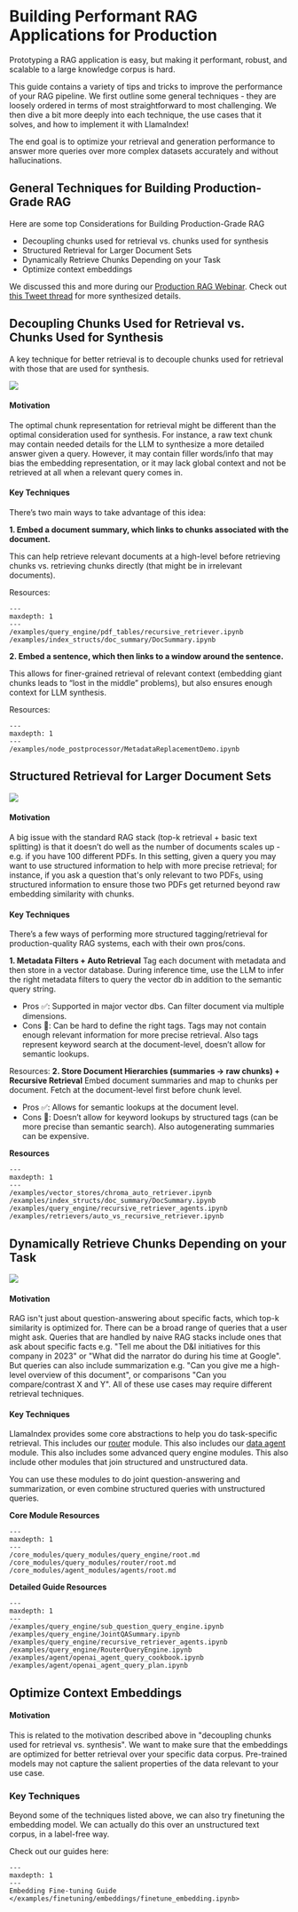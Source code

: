 # Building Performant RAG Applications for Production

Prototyping a RAG application is easy, but making it performant, robust, and scalable to a large knowledge corpus is hard.

This guide contains a variety of tips and tricks to improve the performance of your RAG pipeline. We first outline
some general techniques - they are loosely ordered in terms of most straightforward to most challenging.
We then dive a bit more deeply into each technique, the use cases that it solves,
and how to implement it with LlamaIndex!

The end goal is to optimize your retrieval and generation performance to answer more
queries over more complex datasets accurately and without hallucinations.

## General Techniques for Building Production-Grade RAG

Here are some top Considerations for Building Production-Grade RAG

- Decoupling chunks used for retrieval vs. chunks used for synthesis
- Structured Retrieval for Larger Document Sets
- Dynamically Retrieve Chunks Depending on your Task
- Optimize context embeddings

We discussed this and more during our [Production RAG Webinar](https://www.youtube.com/watch?v=Zj5RCweUHIk).
Check out [this Tweet thread](https://twitter.com/jerryjliu0/status/1692931028963221929?s=20) for more synthesized details.


## Decoupling Chunks Used for Retrieval vs. Chunks Used for Synthesis

A key technique for better retrieval is to decouple chunks used for retrieval with those that are used for synthesis.

![](/_static/production_rag/decouple_chunks.png)

#### Motivation
The optimal chunk representation for retrieval might be different than the optimal consideration used for synthesis.
For instance, a raw text chunk may contain needed details for the LLM to synthesize a more detailed answer given a query. However, it
may contain filler words/info that may bias the embedding representation, or it may lack global context and not be retrieved at all
when a relevant query comes in.

#### Key Techniques
There’s two main ways to take advantage of this idea:

**1. Embed a document summary, which links to chunks associated with the document.**

This can help retrieve relevant documents at a high-level before retrieving chunks vs. retrieving chunks directly (that might be in irrelevant documents).

Resources:
```{toctree}
---
maxdepth: 1
---
/examples/query_engine/pdf_tables/recursive_retriever.ipynb
/examples/index_structs/doc_summary/DocSummary.ipynb
```

**2. Embed a sentence, which then links to a window around the sentence.**

This allows for finer-grained retrieval of relevant context (embedding giant chunks leads to “lost in the middle” problems), but also ensures enough context for LLM synthesis.

Resources:
```{toctree}
---
maxdepth: 1
---
/examples/node_postprocessor/MetadataReplacementDemo.ipynb

```


## Structured Retrieval for Larger Document Sets

![](/_static/production_rag/structured_retrieval.png)

#### Motivation
A big issue with the standard RAG stack (top-k retrieval + basic text splitting) is that it doesn’t do well as the number of documents scales up - e.g. if you have 100 different PDFs.
In this setting, given a query you may want to use structured information to help with more precise retrieval; for instance, if you ask a question that's only relevant to two PDFs,
using structured information to ensure those two PDFs get returned beyond raw embedding similarity with chunks.

#### Key Techniques
There’s a few ways of performing more structured tagging/retrieval for production-quality RAG systems, each with their own pros/cons.

**1. Metadata Filters + Auto Retrieval**
Tag each document with metadata and then store in a vector database. During inference time, use the LLM to infer the right metadata filters to query the vector db in addition to the semantic query string.

- Pros ✅: Supported in major vector dbs. Can filter document via multiple dimensions.
- Cons 🚫: Can be hard to define the right tags. Tags may not contain enough relevant information for more precise retrieval. Also tags represent keyword search at the document-level, doesn’t allow for semantic lookups.

Resources:
**2. Store Document Hierarchies (summaries -> raw chunks) + Recursive Retrieval**
Embed document summaries and map to chunks per document. Fetch at the document-level first before chunk level.

- Pros ✅: Allows for semantic lookups at the document level.
- Cons 🚫: Doesn’t allow for keyword lookups by structured tags (can be more precise than semantic search). Also autogenerating summaries can be expensive.

**Resources**

```{toctree}
---
maxdepth: 1
---
/examples/vector_stores/chroma_auto_retriever.ipynb
/examples/index_structs/doc_summary/DocSummary.ipynb
/examples/query_engine/recursive_retriever_agents.ipynb
/examples/retrievers/auto_vs_recursive_retriever.ipynb
```

## Dynamically Retrieve Chunks Depending on your Task

![](/_static/production_rag/joint_qa_summary.png)

#### Motivation
RAG isn't just about question-answering about specific facts, which top-k similarity is optimized for. There can be a broad range of queries that a user might ask. Queries that are handled by naive RAG stacks include ones that ask about specific facts e.g. "Tell me about the D&I initiatives for this company in 2023" or "What did the narrator do during his time at Google". But queries can also include summarization e.g. "Can you give me a high-level overview of this document", or comparisons "Can you compare/contrast X and Y". All of these use cases may require different retrieval techniques.

#### Key Techniques

LlamaIndex provides some core abstractions to help you do task-specific retrieval. This includes our [router](/core_modules/query_modules/router/root.md) module. This also includes our [data agent](/core_modules/agent_modules/agents/root.md) module.
This also includes some advanced query engine modules.
This also include other modules that join structured and unstructured data.

You can use these modules to do joint question-answering and summarization, or even combine structured queries with unstructured queries.

**Core Module Resources**

```{toctree}
---
maxdepth: 1
---
/core_modules/query_modules/query_engine/root.md
/core_modules/query_modules/router/root.md
/core_modules/agent_modules/agents/root.md
```

**Detailed Guide Resources**

```{toctree}
---
maxdepth: 1
---
/examples/query_engine/sub_question_query_engine.ipynb
/examples/query_engine/JointQASummary.ipynb
/examples/query_engine/recursive_retriever_agents.ipynb
/examples/query_engine/RouterQueryEngine.ipynb
/examples/agent/openai_agent_query_cookbook.ipynb
/examples/agent/openai_agent_query_plan.ipynb
```



## Optimize Context Embeddings

#### Motivation
This is related to the motivation described above in "decoupling chunks used for retrieval vs. synthesis".
We want to make sure that the embeddings are optimized for better retrieval over your specific data corpus.
Pre-trained models may not capture the salient properties of the data relevant to your use case.

### Key Techniques
Beyond some of the techniques listed above, we can also try finetuning the embedding model.
We can actually do this over an unstructured text corpus, in a label-free way.

Check out our guides here:

```{toctree}
---
maxdepth: 1
---
Embedding Fine-tuning Guide </examples/finetuning/embeddings/finetune_embedding.ipynb>
```

